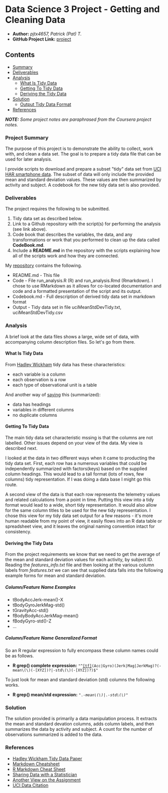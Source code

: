 # Data Science 3 Project - Getting and Cleaning Data
* __Author:__ *pjtx4657, Patrick (Pat) T.*
* __GitHub Project Link:__ [project](https://github.com/pjtoms "GitHub project link")

## Contents

* [Summary](#project)
* [Deliverables](#deliverables)
* [Analysis](#analysis)
  * [What Is Tidy Data](#whatIsTidy)
  * [Getting To Tidy Data](#gettingToTidy)
  * [Deriving the Tidy Data](#deriving)
* [Solution](#solution)
  * [Output Tidy Data Format](#tidyDataFmt)
* [References](#references)

_**NOTE:** Some project notes are paraphrased from the Coursera project notes._

### <a name="project"></a>Project Summary
The purpose of this project is to demonstrate the ability to collect, work with, and clean a data set. The goal is to prepare a tidy data file that can be used for later analysis.

I provide scripts to download and prepare a subset "tidy" data set from [UCI HAR smartphone data](http://archive.ics.uci.edu/ml/datasets/Human+Activity+Recognition+Using+Smartphones "from UCI Machine Learning Repository - citation request at bottom of page"). The subset of data will only include the provided mean and standard deviation values. These values are then summarized by activity and subject. A codebook for the new tidy data set is also provided.

### <a name="deliverables"></a>Deliverables
The project requires the following to be submitted.
1. Tidy data set as described below.
2. Link to a Github repository with the script(s) for performing the analysis (see link above).
3. Code book that describes the variables, the data, and any transformations or work that you performed to clean up the data called __CodeBook.md__.
4. Include a __README.md__ in the repository with the scripts explaining how all of the scripts work and how they are connected.

My [repository](https://github.com/pjtoms "GitHub project link") contains the following.
* README.md - This file
* Code - File run_analysis.R (R) and run_analysis.Rmd (Rmarkdown). I chose to use RMarkdown as it allows for co-located documentation and code and a formatted presentation of the script and its output.
* Codebook.md - Full description of derived tidy data set in markdown format
* Output - Tidy data set in file uciMeanStdDevTidy.txt, uciMeanStdDevTidy.csv

### <a name="analysis"></a>Analysis
A brief look at the data files shows a large, wide set of data, with accompanying column description files. So let's go from there.

#### <a name="whatIsTidy"></a>What Is Tidy Data
From [Hadley Wickham](http://vita.had.co.nz/papers/tidy-data.pdf "tidy data paper") tidy data has these characteristics:

* each variable is a column
* each observation is a row
* each type of observational unit is a table

And another way of [saying](https://thoughtfulbloke.wordpress.com/2015/09/09/getting-and-cleaning-the-assignment/ "project notes from forum reference") this (summarized):

* data has headings
* variables in different columns
* no duplicate columns

#### <a name="gettingToTidy"></a>Getting To Tidy Data
The main tidy data set characteristic mssing is that the columns are not labelled. Other issues depend on your view of the data. My view is described next.

I looked at the data in two different ways when it came to producting the tidy data set. First, each row has a numerous variables that could be independently summarized with factors(keys) based on the supplied column headings. This would lead to a tall format (lots of rows, few columns) tidy representation. If I was doing a data base I might go this route.

A second view of the data is that each row represents the telemetry values and related calculations from a point in time. Putting this view into a tidy format would lead to a wide, short tidy representation. It would also allow for the same column titles to be used for the new tidy representation. I chose this view for my tidy data set output for a few reasons - it's more human readable from my point of view, it easily flows into an R data table or spreadsheet view, and it leaves the original naming convention intact for consistency.

#### <a name="deriving"></a>Deriving the Tidy Data
From the project requirements we know that we need to get the average of the mean and standard deviation values for each activity, by subject ID. Reading the *features_info.txt* file and then looking at the various column labels from *features.txt* we can see that supplied data falls into the following example forms for mean and standard deviation.

##### Column/Feature Name Examples
* tBodyAccJerk-mean()-X
* tBodyGyroJerkMag-std()
* tGravityAcc-std()
* fBodyBodyAccJerkMag-mean()
* fBodyGyro-std()-Z
* ...

##### Column/Feature Name Generalized Format
So an R regular expression to fully encompass these column names could be as follows.

* __R grep() complete expression:__ <code>"\^[[tf]](Body|Gravity|BodyBody)(Acc|Gyro)(Jerk|Mag|JerkMag)?(-mean\\(\\)(-[XYZ])?|-std\\(\\)(-[XYZ])?)\$"</code>

To just look for mean and standard deviation (std) columns the following works.

* __R grep() mean/std expression:__ <code>".*-mean\\(\\)*|.*-std\\(\\)*"</code>

### <a name="solution"></a>Solution
The solution provided is primarily a data manipulation process. It extracts the mean and standard devation columns, adds column labels, and then summarizes the data by activity and subject. A count for the number of observations summarized is added to the data.


### <a name="references"></a>References
* [Hadley Wickham Tidy Data Paper](http://vita.had.co.nz/papers/tidy-data.pdf "IMO - indispensable for this project, sections 3 and 5 really helped")
* [Markdown Cheatsheet](https://github.com/adam-p/markdown-here/wiki/Markdown-Cheatsheet "instructional")
* [R Markdown Cheat Sheet](https://www.rstudio.com/wp-content/uploads/2016/03/rmarkdown-cheatsheet-2.0.pdf "instructional")
* [Sharing Data with a Statistician](http://blogs.biomedcentral.com/bmcblog/2013/11/26/how-to-share-data-with-a-statistician/ "codebook info")
* [Another View on the Assignment](https://thoughtfulbloke.wordpress.com/2015/09/09/getting-and-cleaning-the-assignment/ "another view")
* [UCI Data Citation](http://archive.ics.uci.edu/ml/citation_policy.html "from UCI Citation Policy")


